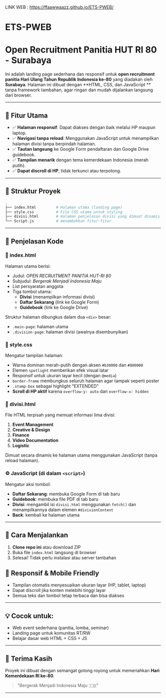 LINK WEB : https://ffaawwaazz.github.io/ETS-PWEB/

# ETS-PWEB

# Open Recruitment Panitia HUT RI 80 - Surabaya

Ini adalah landing page sederhana dan responsif untuk **open recruitment panitia Hari Ulang Tahun Republik Indonesia ke-80** yang diadakan oleh **Surabaya**. Halaman ini dibuat dengan **HTML, CSS, dan JavaScript ** tanpa framework tambahan, agar ringan dan mudah dijalankan langsung dari browser.

---

## 🎯 Fitur Utama

- ✅ **Halaman responsif**: Dapat diakses dengan baik melalui HP maupun laptop.
- ✅ **Navigasi tanpa reload**: Menggunakan JavaScript untuk menampilkan halaman divisi tanpa berpindah halaman.
- ✅ **Tautan langsung** ke Google Form pendaftaran dan Google Drive guidebook.
- ✅ **Tampilan menarik** dengan tema kemerdekaan Indonesia (merah putih).
- ✅ **Dapat discroll di HP**, tidak terkunci atau terpotong.

---

## 🧩 Struktur Proyek

```bash
.
├── index.html         # Halaman utama (landing page)
├── style.css          # File CSS utama untuk styling
├── divisi.html        # Halaman penjelasan divisi yang dimuat dinamis
└── Script.js          # menambahkan fitur-fitur
```

---

## 📝 Penjelasan Kode

### 📄 index.html

Halaman utama berisi:
- Judul: *OPEN RECRUITMENT PANITIA HUT-RI 80*
- Subjudul: *Bergerak Menjadi Indonesia Maju*
- List persyaratan anggota
- Tiga tombol utama:
  - **Divisi** (menampilkan informasi divisi)
  - **Daftar Sekarang** (link ke Google Form)
  - **Guidebook** (link ke Google Drive)

Struktur halaman dibungkus dalam dua `<div>` besar:
- `.main-page`: halaman utama
- `.division-page`: halaman divisi (awalnya disembunyikan)

### 🎨 style.css

Mengatur tampilan halaman:
- Warna dominan merah-putih dengan aksen `#b30000` dan `#800000`
- Elemen `spotlight` memberikan efek visual latar
- Responsif untuk ukuran layar kecil (dengan `@media`)
- `border-frame` membungkus seluruh halaman agar tampak seperti poster
- `.stamp-box` sebagai highlight "EXTENDED"
- **Scroll di HP aktif** karena `overflow-y: auto` dan `overflow-x: hidden`

### 📜 divisi.html

File HTML terpisah yang memuat informasi lima divisi:
1. **Event Management**
2. **Creative & Design**
3. **Finance**
4. **Video Documentation**
5. **Logistic**

Dimuat secara dinamis ke halaman utama menggunakan JavaScript (tanpa reload halaman).

### ⚙️ JavaScript (di dalam `<script>`)

Mengatur aksi tombol:
- **Daftar Sekarang**: membuka Google Form di tab baru
- **Guidebook**: membuka file PDF di tab baru
- **Divisi**: mengambil isi `divisi.html` menggunakan `fetch()` dan menampilkannya dalam elemen `#divisionContent`
- **Back**: kembali ke halaman utama

---

## 🔧 Cara Menjalankan

1. **Clone repo ini** atau download ZIP
2. Buka file `index.html` langsung di browser
3. Selesai! Tidak perlu instalasi atau server tambahan

## 📱 Responsif & Mobile Friendly

- Tampilan otomatis menyesuaikan ukuran layar (HP, tablet, laptop)
- Dapat discroll jika konten melebihi tinggi layar
- Semua teks dan tombol tetap terbaca dan bisa diakses

---

## 💡 Cocok untuk:

- Web event sederhana (panitia, lomba, seminar)
- Landing page untuk komunitas RT/RW
- Belajar dasar web HTML + CSS + JS

---

## 🙌 Terima Kasih

Proyek ini dibuat dengan semangat gotong royong untuk memeriahkan **Hari Kemerdekaan RI ke-80**.

> "Bergerak Menjadi Indonesia Maju 🇮🇩"

---
